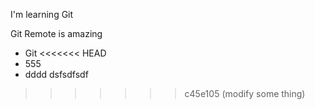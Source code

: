  I'm learning Git

Git Remote is amazing

- Git 
<<<<<<< HEAD
- 555
- dddd
dsfsdfsdf
>>>>>>> c45e105 (modify some thing)

